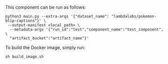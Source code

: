 This component can be run as follows:

```
python3 main.py --extra-args '{"dataset_name": "lambdalabs/pokemon-blip-captions"}' \
 --output-manifest <local_path> \
  --metadata-args '{"run_id":"test","component_name":"test_component", \
  "artifact_bucket":"artifact_name"}'
```

To build the Docker image, simply run:

```
sh build_image.sh
```